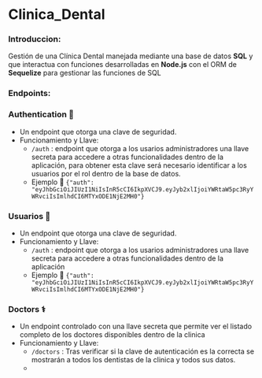 # Clinica_Dental
 
### Introduccion: 

Gestión de una Clínica Dental manejada mediante una base de datos **SQL** y que interactua con funciones desarrolladas en **Node.js** con el ORM de **Sequelize** para gestionar las funciones de SQL

### Endpoints: 
  ### Authentication 🔐
  
  - Un endpoint que otorga una clave de seguridad.
  - Funcionamiento y Llave: 
    - `/auth` : endpoint que otorga a los usarios administradores una llave secreta para accedere a otras funcionalidades dentro de la aplicación, para obtener esta clave será     necesario identificar a los usuarios por el rol dentro de la base de datos.
    -  Ejemplo :key: `{"auth": "eyJhbGciOiJIUzI1NiIsInR5cCI6IkpXVCJ9.eyJyb2xlIjoiYWRtaW5pc3RyYWRvciIsImlhdCI6MTYxODE1NjE2MH0"}`


### Usuarios 👤
  
  - Un endpoint que otorga una clave de seguridad.
  - Funcionamiento y Llave: 
    - `/auth` : endpoint que otorga a los usarios administradores una llave secreta para accedere a otras funcionalidades dentro de la aplicación
    -  Ejemplo :key: `{"auth": "eyJhbGciOiJIUzI1NiIsInR5cCI6IkpXVCJ9.eyJyb2xlIjoiYWRtaW5pc3RyYWRvciIsImlhdCI6MTYxODE1NjE2MH0"}`

### Doctors ⚕️
  
  - Un endpoint controlado con una llave secreta que permite ver el listado completo de los doctores disponibles dentro de la clinica
  - Funcionamiento y Llave: 
    - `/doctors` : Tras verificar si la clave de autenticación es la correcta se mostrarán a todos los dentistas de la clinica y todos sus datos.
    -  [](/img/Captura.PNG)
